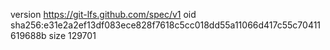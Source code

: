 version https://git-lfs.github.com/spec/v1
oid sha256:e31e2a2ef13df083ece828f7618c5cc018dd55a11066d417c55c70411619688b
size 129701
